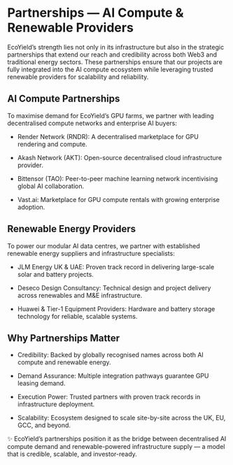 # Partnerships — AI Compute & Renewable Providers

EcoYield’s strength lies not only in its infrastructure but also in the
strategic partnerships that extend our reach and credibility across both
Web3 and traditional energy sectors. These partnerships ensure that our
projects are fully integrated into the AI compute ecosystem while
leveraging trusted renewable providers for scalability and reliability.

## AI Compute Partnerships

To maximise demand for EcoYield’s GPU farms, we partner with leading
decentralised compute networks and enterprise AI buyers:

- Render Network (RNDR): A decentralised marketplace for GPU rendering
  and compute.

- Akash Network (AKT): Open-source decentralised cloud infrastructure
  provider.

- Bittensor (TAO): Peer-to-peer machine learning network incentivising
  global AI collaboration.

- Vast.ai: Marketplace for GPU compute rentals with growing enterprise
  adoption.

## Renewable Energy Providers

To power our modular AI data centres, we partner with established
renewable energy suppliers and infrastructure specialists:

- JLM Energy UK & UAE: Proven track record in delivering large-scale
  solar and battery projects.

- Deseco Design Consultancy: Technical design and project delivery
  across renewables and M&E infrastructure.

- Huawei & Tier-1 Equipment Providers: Hardware and battery storage
  technology for reliable, scalable systems.

## Why Partnerships Matter

- Credibility: Backed by globally recognised names across both AI
  compute and renewable energy.

- Demand Assurance: Multiple integration pathways guarantee GPU leasing
  demand.

- Execution Power: Trusted partners with proven track records in
  infrastructure deployment.

- Scalability: Ecosystem designed to scale site-by-site across the UK,
  EU, GCC, and beyond.

✨ EcoYield’s partnerships position it as the bridge between
decentralised AI compute demand and renewable-powered infrastructure
supply — a model that is credible, scalable, and investor-ready.
